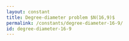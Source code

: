 ```yaml
---
layout: constant
title: Degree-diameter problem $N(16,9)$
permalink: /constants/degree-diameter-16-9/
id: degree-diameter-16-9
---
```

